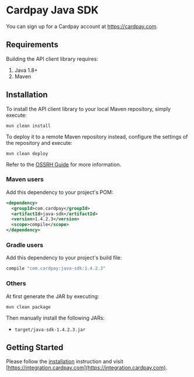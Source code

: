 # Cardpay Java SDK

You can sign up for a Cardpay account at https://cardpay.com.

## Requirements

Building the API client library requires:
1. Java 1.8+
2. Maven

## Installation

To install the API client library to your local Maven repository, simply execute:

```shell
mvn clean install
```

To deploy it to a remote Maven repository instead, configure the settings of the repository and execute:

```shell
mvn clean deploy
```

Refer to the [OSSRH Guide](http://central.sonatype.org/pages/ossrh-guide.html) for more information.

### Maven users

Add this dependency to your project's POM:

```xml
<dependency>
  <groupId>com.cardpay</groupId>
  <artifactId>java-sdk</artifactId>
  <version>1.4.2.3</version>
  <scope>compile</scope>
</dependency>
```

### Gradle users

Add this dependency to your project's build file:

```groovy
compile "com.cardpay:java-sdk:1.4.2.3"
```

### Others

At first generate the JAR by executing:

```shell
mvn clean package
```

Then manually install the following JARs:

* `target/java-sdk-1.4.2.3.jar`

## Getting Started

Please follow the [installation](#installation) instruction and visit [https://integration.cardpay.com](https://integration.cardpay.com).
